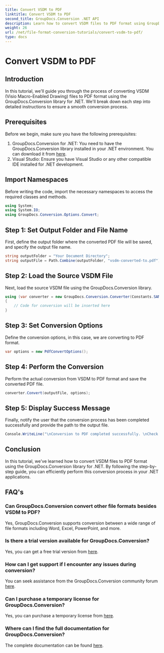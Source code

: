 ```yaml
---
title: Convert VSDM to PDF
linktitle: Convert VSDM to PDF
second_title: GroupDocs.Conversion .NET API
description: Learn how to convert VSDM files to PDF format using GroupDocs.Conversion for .NET. Follow our step-by-step guide for seamless conversion.
weight: 26
url: /net/file-format-conversion-tutorials/convert-vsdm-to-pdf/
type: docs
---
```

# Convert VSDM to PDF

## Introduction
In this tutorial, we'll guide you through the process of converting VSDM (Visio Macro-Enabled Drawing) files to PDF format using the GroupDocs.Conversion library for .NET. We'll break down each step into detailed instructions to ensure a smooth conversion process.
## Prerequisites
Before we begin, make sure you have the following prerequisites:
1. GroupDocs.Conversion for .NET: You need to have the GroupDocs.Conversion library installed in your .NET environment. You can download it from [here](https://releases.groupdocs.com/conversion/net/).
2. Visual Studio: Ensure you have Visual Studio or any other compatible IDE installed for .NET development.

## Import Namespaces
Before writing the code, import the necessary namespaces to access the required classes and methods.
```csharp
using System;
using System.IO;
using GroupDocs.Conversion.Options.Convert;
```
## Step 1: Set Output Folder and File Name
First, define the output folder where the converted PDF file will be saved, and specify the output file name.
```csharp
string outputFolder = "Your Document Directory";
string outputFile = Path.Combine(outputFolder, "vsdm-converted-to.pdf");
```
## Step 2: Load the Source VSDM File
Next, load the source VSDM file using the GroupDocs.Conversion library.
```csharp
using (var converter = new GroupDocs.Conversion.Converter(Constants.SAMPLE_VSDM))
{
    // Code for conversion will be inserted here
}
```
## Step 3: Set Conversion Options
Define the conversion options, in this case, we are converting to PDF format.
```csharp
var options = new PdfConvertOptions();
```
## Step 4: Perform the Conversion
Perform the actual conversion from VSDM to PDF format and save the converted PDF file.
```csharp
converter.Convert(outputFile, options);
```
## Step 5: Display Success Message
Finally, notify the user that the conversion process has been completed successfully and provide the path to the output file.
```csharp
Console.WriteLine("\nConversion to PDF completed successfully. \nCheck output in {0}", outputFolder);
```

## Conclusion
In this tutorial, we've learned how to convert VSDM files to PDF format using the GroupDocs.Conversion library for .NET. By following the step-by-step guide, you can efficiently perform this conversion process in your .NET applications.
## FAQ's
### Can GroupDocs.Conversion convert other file formats besides VSDM to PDF?
Yes, GroupDocs.Conversion supports conversion between a wide range of file formats including Word, Excel, PowerPoint, and more.
### Is there a trial version available for GroupDocs.Conversion?
Yes, you can get a free trial version from [here](https://releases.groupdocs.com/).
### How can I get support if I encounter any issues during conversion?
You can seek assistance from the GroupDocs.Conversion community forum [here](https://forum.groupdocs.com/c/conversion/11).
### Can I purchase a temporary license for GroupDocs.Conversion?
Yes, you can purchase a temporary license from [here](https://purchase.groupdocs.com/temporary-license/).
### Where can I find the full documentation for GroupDocs.Conversion?
The complete documentation can be found [here](https://tutorials.groupdocs.com/conversion/net/).
